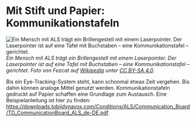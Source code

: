 # Mit Stift und Papier: Kommunikationstafeln

![](/als-patient-with-communication-board.jpg "Ein Mensch mit ALS trägt ein Brillengestell mit einem Laserpointer. Der Laserpointer ist auf eine Tafel mit Buchstaben – eine Kommunikationstafel – gerichtet.")
_Ein Mensch mit ALS trägt ein Brillengestell mit einem Laserpointer. Der Laserpointer ist auf eine Tafel mit Buchstaben – eine Kommunikationstafel – gerichtet. Foto von Fezcat auf [Wikipedia](https://commons.wikimedia.org/wiki/File:Using_a_head_mounted_laser_to_point_to_a_communication_board.jpg) unter [CC BY-SA 4.0](https://creativecommons.org/licenses/by-sa/4.0)._

Bis ein Eye-Tracking-System steht, kann schonmal etwas Zeit vergehen.
Bis dahin können analoge Mittel genutzt werden.
Kommunikationstafeln gedruckt auf Papier schaffen eine Grundlage zum Austausch.
Eine Beispielanleitung ist hier zu finden: https://downloads.tobiidynavox.com/Conditions/ALS/Communication_Board/TD_CommunicationBoard_ALS_de-DE.pdf
